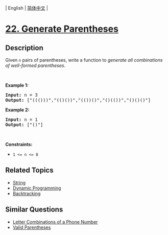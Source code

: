 
| English | [简体中文](README.md) |

# [22. Generate Parentheses](https://leetcode-cn.com/problems/generate-parentheses/)

## Description

<p>Given <code>n</code> pairs of parentheses, write a function to <em>generate all combinations of well-formed parentheses</em>.</p>

<p>&nbsp;</p>
<p><strong>Example 1:</strong></p>
<pre><strong>Input:</strong> n = 3
<strong>Output:</strong> ["((()))","(()())","(())()","()(())","()()()"]
</pre><p><strong>Example 2:</strong></p>
<pre><strong>Input:</strong> n = 1
<strong>Output:</strong> ["()"]
</pre>
<p>&nbsp;</p>
<p><strong>Constraints:</strong></p>

<ul>
	<li><code>1 &lt;= n &lt;= 8</code></li>
</ul>


## Related Topics

- [String](https://leetcode-cn.com/tag/string)
- [Dynamic Programming](https://leetcode-cn.com/tag/dynamic-programming)
- [Backtracking](https://leetcode-cn.com/tag/backtracking)

## Similar Questions

- [Letter Combinations of a Phone Number](../letter-combinations-of-a-phone-number/README_EN.md)
- [Valid Parentheses](../valid-parentheses/README_EN.md)
